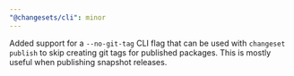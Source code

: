 ```yaml
---
"@changesets/cli": minor
---
```


Added support for a `--no-git-tag` CLI flag that can be used with `changeset publish` to skip creating git tags for published packages. This is mostly useful when publishing snapshot releases.
